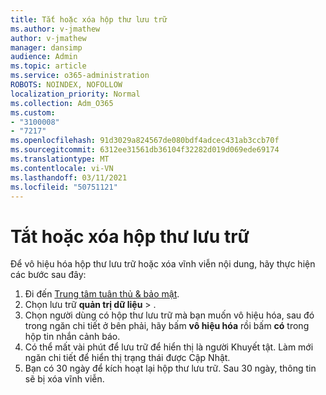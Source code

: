 ```yaml
---
title: Tắt hoặc xóa hộp thư lưu trữ
ms.author: v-jmathew
author: v-jmathew
manager: dansimp
audience: Admin
ms.topic: article
ms.service: o365-administration
ROBOTS: NOINDEX, NOFOLLOW
localization_priority: Normal
ms.collection: Adm_O365
ms.custom:
- "3100008"
- "7217"
ms.openlocfilehash: 91d3029a824567de080bdf4adcec431ab3ccb70f
ms.sourcegitcommit: 6312ee31561db36104f32282d019d069ede69174
ms.translationtype: MT
ms.contentlocale: vi-VN
ms.lasthandoff: 03/11/2021
ms.locfileid: "50751121"
---
```

# <a name="disable-or-delete-an-archive-mailbox"></a>Tắt hoặc xóa hộp thư lưu trữ

Để vô hiệu hóa hộp thư lưu trữ hoặc xóa vĩnh viễn nội dung, hãy thực hiện các bước sau đây:

1. Đi đến [Trung tâm tuân thủ & bảo mật]( https://go.microsoft.com/fwlink/p/?linkid=2077143).
2. Chọn lưu trữ **quản trị dữ liệu**  >  .
3. Chọn người dùng có hộp thư lưu trữ mà bạn muốn vô hiệu hóa, sau đó trong ngăn chi tiết ở bên phải, hãy bấm **vô hiệu hóa** rồi bấm **có** trong hộp tin nhắn cảnh báo.
4. Có thể mất vài phút để lưu trữ để hiển thị là người Khuyết tật. Làm mới ngăn chi tiết để hiển thị trạng thái được Cập Nhật.
5. Bạn có 30 ngày để kích hoạt lại hộp thư lưu trữ. Sau 30 ngày, thông tin sẽ bị xóa vĩnh viễn.
